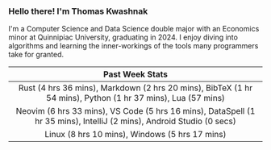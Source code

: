 
### Hello there! I'm Thomas Kwashnak

I'm a Computer Science and Data Science double major with an Economics
minor at Quinnipiac University, graduating in 2024.
I enjoy diving into algorithms and learning the inner-workings of the tools
many programmers take for granted.

| Past Week Stats |
| :---: |
| Rust (4 hrs 36 mins), Markdown (2 hrs 20 mins), BibTeX (1 hr 54 mins), Python (1 hr 37 mins), Lua (57 mins) |
| Neovim (6 hrs 33 mins), VS Code (5 hrs 16 mins), DataSpell (1 hr 35 mins), IntelliJ (2 mins), Android Studio (0 secs) |
| Linux (8 hrs 10 mins), Windows (5 hrs 17 mins) |

